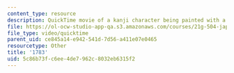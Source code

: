```yaml
---
content_type: resource
description: QuickTime movie of a kanji character being painted with a brush.
file: https://ol-ocw-studio-app-qa.s3.amazonaws.com/courses/21g-504-japanese-iv-spring-2009/5c86b73fc6ee4de7962c8032eb6315f2_1783.mov
file_type: video/quicktime
parent_uid: ce845a14-e942-541d-7d56-a411e07e0465
resourcetype: Other
title: '1783'
uid: 5c86b73f-c6ee-4de7-962c-8032eb6315f2
---
```

